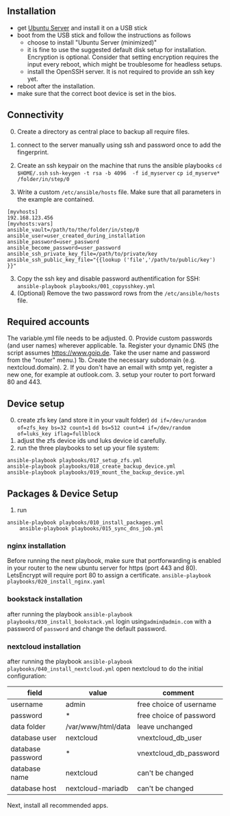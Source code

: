 ## Installation
- get [Ubuntu Server](https://ubuntu.com/download/server) and install it on a USB stick
- boot from the USB stick and follow the instructions as follows
    - choose to install "Ubuntu Server (minimized)"
    - it is fine to use the suggested default disk setup for installation. Encryption is optional. Consider that setting encryption requires the input every reboot, which might be troublesome for headless setups.
    - install the OpenSSH server. It is not required to provide an ssh key yet.
- reboot after the installation.
- make sure that the correct boot device is set in the bios.


## Connectivity
0. Create a directory as central place to backup all require files.
1. connect to the server manually using ssh and password once to add the fingerprint.
2. Create an ssh keypair on the machine that runs the ansible playbooks
`cd $HOME/.ssh`
`ssh-keygen -t rsa -b 4096  -f id_myserver`
`cp id_myserve* /folder/in/step/0`

2. Write a custom `/etc/ansible/hosts` file. Make sure that all parameters in the example are contained.
```
[myvhosts]
192.168.123.456
[myvhosts:vars]
ansible_vault=/path/to/the/folder/in/step/0
ansible_user=user_created_during_installation
ansible_password=user_password
ansible_become_password=user_password
ansible_ssh_private_key_file=/path/to/private/key
ansible_ssh_public_key_file="{{lookup ('file','/path/to/public/key') }}"
```
3. Copy the ssh key and disable password authentification for SSH:
`ansible-playbook playbooks/001_copysshkey.yml`
4. (Optional) Remove the two password rows from the `/etc/ansible/hosts` file.

## Required accounts
The variable.yml file needs to be adjusted.
0. Provide custom passwords (and user names) wherever applicable.
1a. Register your dynamic DNS (the script assumes https://www.goip.de. Take the user name and password from the "router" menu.)
1b. Create the necessary subdomain (e.g. nextcloud.domain).
2. If you don't have an email with smtp yet, register a new one, for example at outlook.com.
3. setup your router to port forward 80 and 443.

## Device setup
0. create zfs key (and store it in your vault folder)
`dd if=/dev/urandom of=zfs_key bs=32 count=1`
`dd bs=512 count=4 if=/dev/random of=luks_key iflag=fullblock`
1. adjust the zfs device ids und luks device id carefully.
2. run the three playbooks to set up your file system:
```
ansible-playbook playbooks/017_setup_zfs.yml 
ansible-playbook playbooks/018_create_backup_device.yml 
ansible-playbook playbooks/019_mount_the_backup_device.yml 
```

## Packages & Device Setup
1. run 
```
ansible-playbook playbooks/010_install_packages.yml
    ansible-playbook playbooks/015_sync_dns_job.yml
```
### nginx installation
Before running the next playbook, make sure that portforwarding is enabled in your router to the new ubuntu server for https (port 443 and 80). LetsEncrypt will require port 80 to assign a certificate.
`ansible-playbook playbooks/020_install_nginx.yaml`

### bookstack installation
after running the playbook
`ansible-playbook playbooks/030_install_bookstack.yml`
login using`admin@admin.com` with a password of `password` and change the default password.

### nextcloud installation
after running the playbook
`ansible-playbook playbooks/040_install_nextcloud.yml`
open nextcloud to do the initial configuration:

|field| value| comment|
|------------ | ------------|  ------------| 
|username | admin| free choice of username|
|password | \* | free choice of password|
|data folder| /var/www/html/data | leave unchanged|
|database user | nextcloud | vnextcloud_db_user| 
|database password | \* | vnextcloud_db_password|
|database name | nextcloud | can't be changed|
|database host | nextcloud-mariadb| can't be changed| 

Next, install all recommended apps.